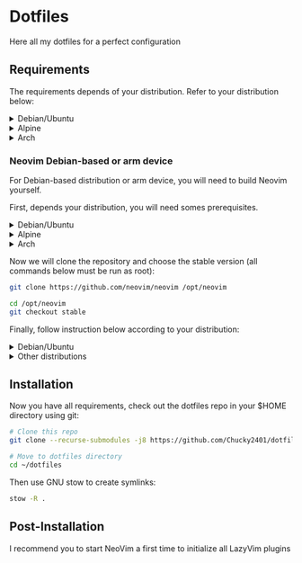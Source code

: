 # Dotfiles

Here all my dotfiles for a perfect configuration

## Requirements

The requirements depends of your distribution. Refer to your distribution below:

<details>
<summary>Debian/Ubuntu</summary>

### Debian/Ubuntu

- git
- gpg
- zsh
- fd-find
- ripgrep
- bat
- neovim (see below for instruction)
- sudo, must be in the group
- eza<sup>\*</sup>
- tmux
- curl
- yarn
- npm
- zoxide<sup>\*\*</sup>

One-line install:

```bash
sudo apt install git gpg stow zsh fd-find bat ripgrep tmux curl yarn npm
```

<sup>\*</sup>To install eza on this distribution, you need to use these
commands:

```bash
sudo mkdir -p /etc/apt/keyrings
wget -qO- https://raw.githubusercontent.com/eza-community/eza/main/deb.asc | sudo gpg --dearmor -o /etc/apt/keyrings/gierens.gpg
echo "deb [signed-by=/etc/apt/keyrings/gierens.gpg] http://deb.gierens.de stable main" | sudo tee /etc/apt/sources.list.d/gierens.list
sudo chmod 644 /etc/apt/keyrings/gierens.gpg /etc/apt/sources.list.d/gierens.list
sudo apt update
sudo apt install -y eza
```

<sup>\*\*</sup>Zoxide will be installed for all users when you source the file.
Otherwise you can run the command below:

```bash
curl -sSfL https://raw.githubusercontent.com/ajeetdsouza/zoxide/main/install.sh | sh
```

#### Neovim instruction

On Debian-based image, neovim is too old to work with NvChad. We will need to compile it yourself.
For that, report to the instruction below for arm-based device.
</details>

<details>
<summary>Alpine</summary>

### Alpine

- git
- gpg
- zsh
- fd
- grep
- ripgrep
- bat
- neovim (see below if you are on an arm device)
- sudo, must be in the group 'wheel'
- eza
- coreutils
- build-base
- npm
- bash
- tmux
- curl
- yarn
- npm
- zoxide

If you plan to use *lazygit* you have to install *ncurses* package too.

One-line install:

```bash
sudo apk add git gpg stow zsh fd bat eza grep ripgrep neovim coreutils build-base npm bash tmux curl yarn npm zoxide

# With lazygit support
sudo apk add git gpg stow zsh fd bat eza grep ripgrep neovim coreutils build-base npm bash tmux curl yarn npm zoxide ncurses
```

</details>

<details>
<summary>Arch</summary>

### Arch

- git
- gpg
- zsh
- fd
- ripgrep
- fzf
- bat
- neovim (see below if you are on an arm device)
- sudo, must be in the group 'wheel'
- eza
- tmux
- curl
- yarn
- npm
- zoxide

```bash
sudo pacman -S git gpg stow zsh fd fzf bat eza ripgrep neovim tmux curl yarn npm zoxide
```

</details>

### Neovim Debian-based or arm device

For Debian-based distribution or arm device, you will need to build Neovim yourself.

First, depends your distribution, you will need somes prerequisites.

<details>
<summary>Debian/Ubuntu</summary>

#### Debian/Ubuntu

```bash
sudo apt install ninja-build gettext cmake unzip curl build-essential gcc libc6
```

</details>

<details>
<summary>Alpine</summary>

#### Alpine

```bash
apk add build-base cmake coreutils curl unzip gettext-tiny-dev musl-dev
```

</details>

<details>
<summary>Arch</summary>

#### Arch

```bash
pacman -S base-devel cmake unzip ninja curl
```

</details>

Now we will clone the repository and choose the stable version (all commands below must be run as root):

```bash
git clone https://github.com/neovim/neovim /opt/neovim

cd /opt/neovim
git checkout stable
```

Finally, follow instruction below according to your distribution:

<details>
<summary>Debian/Ubuntu</summary>

#### Debian/Ubuntu

```bash
make CMAKE_BUILD_TYPE=Release
cd build
cpack -G DEB
dpkg -i nvim-linux64.deb
```

`nvim` will be available in `/usr/bin`
</details>

<details>
<summary>Other distributions</summary>

#### Other distributions

```bash
make CMAKE_BUILD_TYPE=Release CMAKE_INSTALL_PREFIX=/usr/local install
```

`nvim` will be available in `/usr/local`
</details>

## Installation

Now you have all requirements, check out the dotfiles repo in your $HOME directory using git:

```bash
# Clone this repo
git clone --recurse-submodules -j8 https://github.com/Chucky2401/dotfiles.git ~/dotfiles

# Move to dotfiles directory
cd ~/dotfiles
```

Then use GNU stow to create symlinks:

```bash
stow -R .
```

## Post-Installation

I recommend you to start NeoVim a first time to initialize all LazyVim plugins
